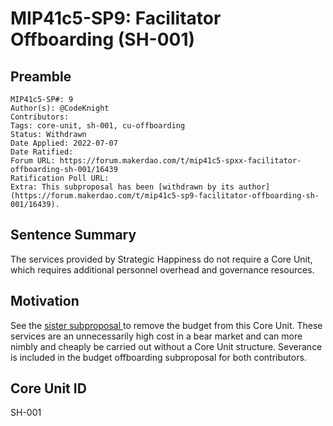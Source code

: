 # MIP41c5-SP9: Facilitator Offboarding (SH-001)

## Preamble

```
MIP41c5-SP#: 9
Author(s): @CodeKnight
Contributors:
Tags: core-unit, sh-001, cu-offboarding
Status: Withdrawn
Date Applied: 2022-07-07
Date Ratified:
Forum URL: https://forum.makerdao.com/t/mip41c5-spxx-facilitator-offboarding-sh-001/16439
Ratification Poll URL:
Extra: This subproposal has been [withdrawn by its author](https://forum.makerdao.com/t/mip41c5-sp9-facilitator-offboarding-sh-001/16439).
```

## Sentence Summary

The services provided by Strategic Happiness do not require a Core Unit, which requires additional personnel overhead and governance resources.

## Motivation

See the [sister subproposal ](https://forum.makerdao.com/t/mip40c3-spxx-modify-strategic-happiness-core-unit-budget-sh-001/16438) to remove the budget from this Core Unit. These services are an unnecessarily high cost in a bear market and can more nimbly and cheaply be carried out without a Core Unit structure. Severance is included in the budget offboarding subproposal for both contributors.

## Core Unit ID

SH-001
